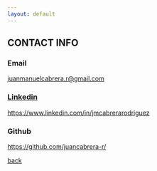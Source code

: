 ```yaml
---
layout: default
---
```


## CONTACT INFO

<h3> Email </h3>
<a href="mailto:juanmanuelcabrera.r@gmail.com" subject="email"> juanmanuelcabrera.r@gmail.com </p>

<h3> Linkedin </h3>
<a href="{{'https://www.linkedin.com/in/jmcabrerarodriguez'}}"> https://www.linkedin.com/in/jmcabrerarodriguez </a>

<h3> Github </h3>
<a href="{{'https://github.com/juancabrera-r/'}}"> https://github.com/juancabrera-r/ </a>


[back](./)
